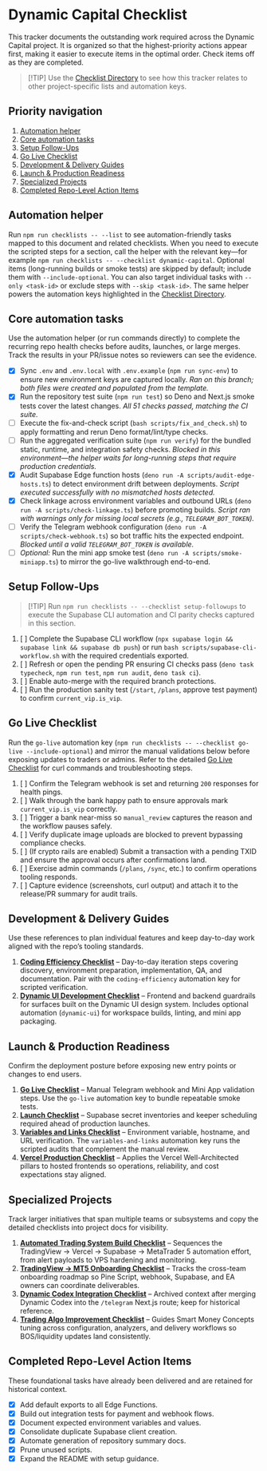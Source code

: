 # Dynamic Capital Checklist

This tracker documents the outstanding work required across the Dynamic Capital
project. It is organized so that the highest-priority actions appear first,
making it easier to execute items in the optimal order. Check items off as they
are completed.

> [!TIP] Use the [Checklist Directory](./CHECKLISTS.md) to see how this tracker
> relates to other project-specific lists and automation keys.

## Priority navigation

1. [Automation helper](#automation-helper)
2. [Core automation tasks](#core-automation-tasks)
3. [Setup Follow-Ups](#setup-follow-ups)
4. [Go Live Checklist](#go-live-checklist)
5. [Development & Delivery Guides](#development--delivery-guides)
6. [Launch & Production Readiness](#launch--production-readiness)
7. [Specialized Projects](#specialized-projects)
8. [Completed Repo-Level Action Items](#completed-repo-level-action-items)

## Automation helper

Run `npm run checklists -- --list` to see automation-friendly tasks mapped to
this document and related checklists. When you need to execute the scripted
steps for a section, call the helper with the relevant key—for example
`npm run checklists -- --checklist dynamic-capital`. Optional items
(long-running builds or smoke tests) are skipped by default; include them with
`--include-optional`. You can also target individual tasks with
`--only <task-id>` or exclude steps with `--skip <task-id>`. The same helper
powers the automation keys highlighted in the
[Checklist Directory](./CHECKLISTS.md).

## Core automation tasks

Use the automation helper (or run commands directly) to complete the recurring
repo health checks before audits, launches, or large merges. Track the results
in your PR/issue notes so reviewers can see the evidence.

- [x] Sync `.env` and `.env.local` with `.env.example` (`npm run sync-env`) to
      ensure new environment keys are captured locally. _Ran on this branch;
      both files were created and populated from the template._
- [x] Run the repository test suite (`npm run test`) so Deno and Next.js smoke
      tests cover the latest changes. _All 51 checks passed, matching the CI
      suite._
- [ ] Execute the fix-and-check script (`bash scripts/fix_and_check.sh`) to
      apply formatting and rerun Deno format/lint/type checks.
- [ ] Run the aggregated verification suite (`npm run verify`) for the bundled
      static, runtime, and integration safety checks. _Blocked in this
      environment—the helper waits for long-running steps that require
      production credentials._
- [x] Audit Supabase Edge function hosts
      (`deno run -A scripts/audit-edge-hosts.ts`) to detect environment drift
      between deployments. _Script executed successfully with no mismatched
      hosts detected._
- [x] Check linkage across environment variables and outbound URLs
      (`deno run -A scripts/check-linkage.ts`) before promoting builds. _Script
      ran with warnings only for missing local secrets (e.g.,
      `TELEGRAM_BOT_TOKEN`)._
- [ ] Verify the Telegram webhook configuration
      (`deno run -A scripts/check-webhook.ts`) so bot traffic hits the expected
      endpoint. _Blocked until a valid `TELEGRAM_BOT_TOKEN` is available._
- [ ] _Optional:_ Run the mini app smoke test
      (`deno run -A scripts/smoke-miniapp.ts`) to mirror the go-live walkthrough
      end-to-end.

## Setup Follow-Ups

> [!TIP] Run `npm run checklists -- --checklist setup-followups` to execute the
> Supabase CLI automation and CI parity checks captured in this section.

1. [ ] Complete the Supabase CLI workflow
       (`npx supabase login && supabase link && supabase db push`) or run
       `bash scripts/supabase-cli-workflow.sh` with the required credentials
       exported.
2. [ ] Refresh or open the pending PR ensuring CI checks pass
       (`deno task typecheck`, `npm run test`, `npm run audit`, `deno task ci`).
3. [ ] Enable auto-merge with the required branch protections.
4. [ ] Run the production sanity test (`/start`, `/plans`, approve test payment)
       to confirm `current_vip.is_vip`.

## Go Live Checklist

Run the `go-live` automation key
(`npm run checklists -- --checklist go-live --include-optional`) and mirror the
manual validations below before exposing updates to traders or admins. Refer to
the detailed [Go Live Checklist](./GO_LIVE_CHECKLIST.md) for curl commands and
troubleshooting steps.

1. [ ] Confirm the Telegram webhook is set and returning `200` responses for
       health pings.
2. [ ] Walk through the bank happy path to ensure approvals mark
       `current_vip.is_vip` correctly.
3. [ ] Trigger a bank near-miss so `manual_review` captures the reason and the
       workflow pauses safely.
4. [ ] Verify duplicate image uploads are blocked to prevent bypassing
       compliance checks.
5. [ ] (If crypto rails are enabled) Submit a transaction with a pending TXID
       and ensure the approval occurs after confirmations land.
6. [ ] Exercise admin commands (`/plans`, `/sync`, etc.) to confirm operations
       tooling responds.
7. [ ] Capture evidence (screenshots, curl output) and attach it to the
       release/PR summary for audit trails.

## Development & Delivery Guides

Use these references to plan individual features and keep day-to-day work
aligned with the repo’s tooling standards.

1. **[Coding Efficiency Checklist](./coding-efficiency-checklist.md)** –
   Day-to-day iteration steps covering discovery, environment preparation,
   implementation, QA, and documentation. Pair with the `coding-efficiency`
   automation key for scripted verification.
2. **[Dynamic UI Development Checklist](./dynamic-ui-development-checklist.md)**
   – Frontend and backend guardrails for surfaces built on the Dynamic UI design
   system. Includes optional automation (`dynamic-ui`) for workspace builds,
   linting, and mini app packaging.

## Launch & Production Readiness

Confirm the deployment posture before exposing new entry points or changes to
end users.

1. **[Go Live Checklist](#go-live-checklist)** – Manual Telegram webhook and
   Mini App validation steps. Use the `go-live` automation key to bundle
   repeatable smoke tests.
2. **[Launch Checklist](./LAUNCH_CHECKLIST.md)** – Supabase secret inventories
   and keeper scheduling required ahead of production launches.
3. **[Variables and Links Checklist](./VARIABLES_AND_LINKS_CHECKLIST.md)** –
   Environment variable, hostname, and URL verification. The
   `variables-and-links` automation key runs the scripted audits that complement
   the manual review.
4. **[Vercel Production Checklist](./VERCEL_PRODUCTION_CHECKLIST.md)** – Applies
   the Vercel Well-Architected pillars to hosted frontends so operations,
   reliability, and cost expectations stay aligned.

## Specialized Projects

Track larger initiatives that span multiple teams or subsystems and copy the
detailed checklists into project docs for visibility.

1. **[Automated Trading System Build Checklist](./automated-trading-checklist.md)**
   – Sequences the TradingView → Vercel → Supabase → MetaTrader 5 automation
   effort, from alert payloads to VPS hardening and monitoring.
2. **[TradingView → MT5 Onboarding Checklist](./TRADINGVIEW_MT5_ONBOARDING_CHECKLIST.md)**
   – Tracks the cross-team onboarding roadmap so Pine Script, webhook, Supabase,
   and EA owners can coordinate deliverables.
3. **[Dynamic Codex Integration Checklist](./dynamic_codex_integration_checklist.md)**
   – Archived context after merging Dynamic Codex into the `/telegram` Next.js
   route; keep for historical reference.
4. **[Trading Algo Improvement Checklist](./trading-algo-improvement-checklist.md)**
   – Guides Smart Money Concepts tuning across configuration, analyzers, and
   delivery workflows so BOS/liquidity updates land consistently.

## Completed Repo-Level Action Items

These foundational tasks have already been delivered and are retained for
historical context.

- [x] Add default exports to all Edge Functions.
- [x] Build out integration tests for payment and webhook flows.
- [x] Document expected environment variables and values.
- [x] Consolidate duplicate Supabase client creation.
- [x] Automate generation of repository summary docs.
- [x] Prune unused scripts.
- [x] Expand the README with setup guidance.
